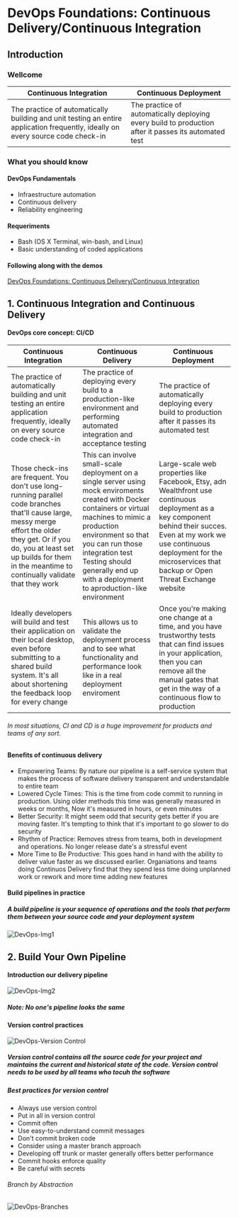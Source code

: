 # DevOps Foundations: Continuous Delivery/Continuous Integration

## Introduction
### Wellcome
| Continuous Integration | Continuous Deployment |
| --- | --- |
| The practice of automatically building and unit testing an entire application frequently, ideally on every source code check-in| The practice of automatically deploying every build to production after it passes its automated test |

### What you should know
#### DevOps Fundamentals
- Infraestructure automation
- Continuous delivery
- Reliability engineering 

#### Requeriments
- Bash (OS X Terminal, win-bash, and Linux)
- Basic understanding of coded applications

#### Following along with the demos
[DevOps Foundations: Continuous Delivery/Continuous Integration](https://www.linkedin.com/learning/devops-foundations-continuous-delivery-continuous-integration-2017/following-along-with-the-demos?autoSkip=true&autoplay=true&resume=false&u=2154233)

## 1. Continuous Integration and Continuous Delivery
#### DevOps core concept: CI/CD
| Continuous Integration | Continuous Delivery | Continuous Deployment |
| --- | --- | --- |
| The practice of automatically building and unit testing an entire application frequently, ideally on every source code check-in| The practice of deploying every build to a production-like environment and performing automated integration and acceptance testing | The practice of automatically deploying every build to production after it passes its automated test |
| Those check-ins are frequent. You don't use long-running parallel code branches that'll cause large, messy merge effort the older they get. Or if you do, you at least set up builds for them in the meantime to continually validate that they work| This can involve small-scale deployment on a single server using mock enviroments created with Docker containers or virtual machines to mimic a production environment so that you can run those integration test Testing should generally end up with a deployment to aproduction-like environment | Large-scale web properties like Facebook, Etsy, adn Wealthfront use continuous deployment as a key component behind their succes. Even at my work we use continuous deployment for the microservices that backup or Open Threat Exchange website |
| Ideally developers will build and test their application on their local desktop, even before submitting to a shared build system. It's all about shortening the feedback loop for every change| This allows us to validate the deployment process and to see what functionality and performance look like in a real deployment enviroment | Once you're making one change at a time, and you have trustworthy tests that can find issues in your application, then you can remove all the manual gates that get in the way of a continuous flow to production |
###### In most situations, CI and CD is a huge improvement for products and teams of any sort.

#### Benefits of continuous delivery
- Empowering Teams: By nature our pipeline is a self-service system that makes the process of software delivery transparent and understandable to entire team
- Lowered Cycle Times: This is the time from code commit to running in production. Using older methods this time was generally measured in weeks or months, Now it's measured in hours, or even minutes
- Better Security: It might seem odd that security gets better if you are moving faster. It's tempting to think that it's important to go slower to do security
- Rhythm of Practice: Removes stress from teams, both in development and operations. No longer release date's a stressful event
- More Time to Be Productive: This goes hand in hand with the ability to deliver value faster as we discussed earlier. Organiations and teams doing Continuos Delivery find that they spend less time doing unplanned work or rework and more time adding new features

#### Build pipelines in practice
##### A build pipeline is your sequence of operations and the tools that perform them between your source code and your deployment system
![DevOps-Img1](https://raw.githubusercontent.com/IsmaelCamna/WingsElevate-1/main/Wings%20%3A%20Core%20Tech_T5_Extreme%20Automation%20Leveraging%20the%20Best%20of%20Cloud(14734)/Module%201/Img/DevOps-img1.png?token=GHSAT0AAAAAAB2K6N2RD573LQKPIM46VRH6Y2YJZOQ "DevOps-Img1")

## 2. Build Your Own Pipeline
#### Introduction our delivery pipeline
![DevOps-Img2](https://raw.githubusercontent.com/IsmaelCamna/WingsElevate-1/main/Wings%20%3A%20Core%20Tech_T5_Extreme%20Automation%20Leveraging%20the%20Best%20of%20Cloud(14734)/Module%201/Img/DevOps-img2.png?token=GHSAT0AAAAAAB2K6N2Q5YMCLX2SB7RYU2IWY2YJXBA "DevOps-Img2")
##### Note: No one's pipeline looks the same 

#### Version control practices
![DevOps-Version Control](https://raw.githubusercontent.com/IsmaelCamna/WingsElevate-1/main/Wings%20%3A%20Core%20Tech_T5_Extreme%20Automation%20Leveraging%20the%20Best%20of%20Cloud(14734)/Module%201/Img/DevOps-Version%20Control.png?token=GHSAT0AAAAAAB2K6N2QXOAXY4ZPJGRBIBLCY2YJVXQ "DevOps-Version Control")
##### Version control contains all the source code for your project and maintains the current and historical state of the code. Version control needs to be used by all teams who tocuh the software
##### Best practices for version control
- Always use version control
- Put in all in version control
- Commit often
- Use easy-to-understand commit messages
- Don't commit broken code
- Consider using a master branch approach
- Developing off trunk or master generally offers better performance
- Commit hooks enforce quality
- Be careful with secrets
###### Branch by Abstraction
![DevOps-Branches](https://raw.githubusercontent.com/IsmaelCamna/WingsElevate-1/main/Wings%20%3A%20Core%20Tech_T5_Extreme%20Automation%20Leveraging%20the%20Best%20of%20Cloud(14734)/Module%201/Img/DevOps-Branches.png?token=GHSAT0AAAAAAB2K6N2RRDUY35F46HKP7MMIY2YJV2Q "DevOps-Branches")


